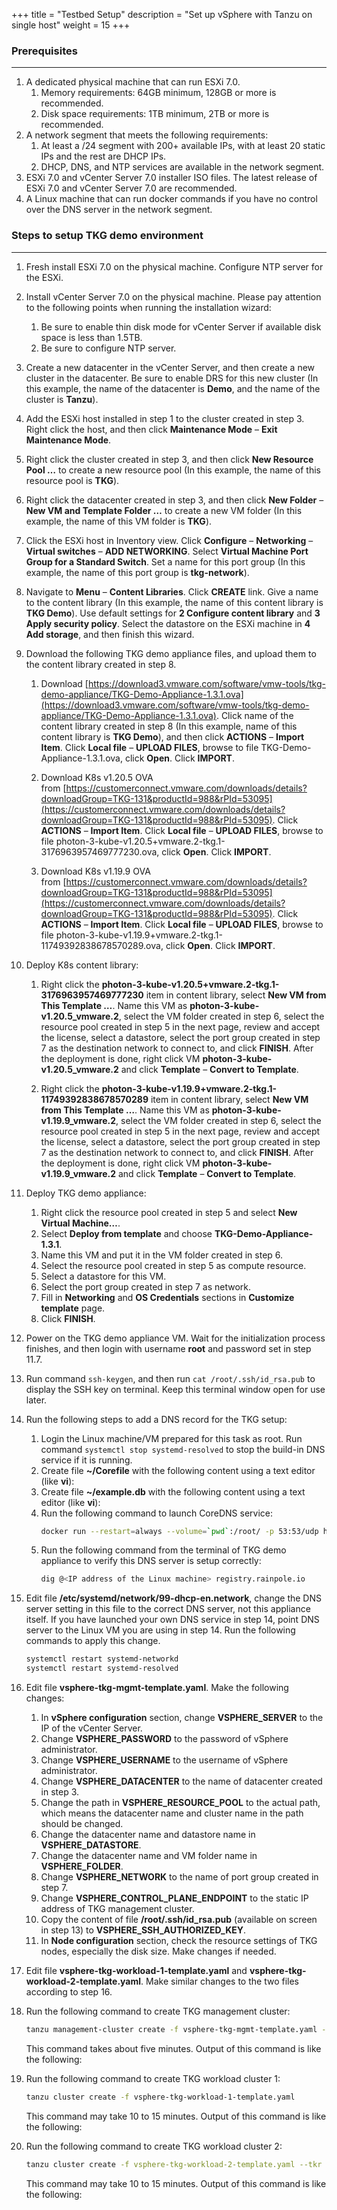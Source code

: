 +++
title = "Testbed Setup"
description = "Set up vSphere with Tanzu on single host"
weight = 15
+++

### Prerequisites
---

1.  A dedicated physical machine that can run ESXi 7.0.
    1.  Memory requirements: 64GB minimum, 128GB or more is recommended.
    2.  Disk space requirements: 1TB minimum, 2TB or more is recommended.
2.  A network segment that meets the following requirements:
    1.  At least a /24 segment with 200+ available IPs, with at least 20 static IPs and the rest are DHCP IPs.
    2.  DHCP, DNS, and NTP services are available in the network segment.
3.  ESXi 7.0 and vCenter Server 7.0 installer ISO files. The latest release of ESXi 7.0 and vCenter Server 7.0 are recommended.
4.  A Linux machine that can run docker commands if you have no control over the DNS server in the network segment.


### Steps to setup TKG demo environment
---

1. Fresh install ESXi 7.0 on the physical machine. Configure NTP server for the ESXi.

2. Install vCenter Server 7.0 on the physical machine. Please pay attention to the following points when running the installation wizard:

	1. Be sure to enable thin disk mode for vCenter Server if available disk space is less than 1.5TB.
	2. Be sure to configure NTP server.

3. Create a new datacenter in the vCenter Server, and then create a new cluster in the datacenter. Be sure to enable DRS for this new cluster (In this example, the name of the datacenter is **Demo**, and the name of the cluster is **Tanzu**).
4. Add the ESXi host installed in step 1 to the cluster created in step 3. Right click the host, and then click **Maintenance Mode** – **Exit Maintenance Mode**.
5. Right click the cluster created in step 3, and then click **New Resource Pool …** to create a new resource pool (In this example, the name of this resource pool is **TKG**).
6. Right click the datacenter created in step 3, and then click **New Folder** – **New VM and Template Folder …** to create a new VM folder (In this example, the name of this VM folder is **TKG**).
7. Click the ESXi host in Inventory view. Click **Configure** – **Networking** – **Virtual switches** – **ADD NETWORKING**. Select **Virtual Machine Port Group for a Standard Switch**. Set a name for this port group (In this example, the name of this port group is **tkg-network**).
8. Navigate to **Menu** – **Content Libraries**. Click **CREATE** link. Give a name to the content library (In this example, the name of this content library is **TKG Demo**). Use default settings for **2 Configure content library** and **3 Apply security policy**. Select the datastore on the ESXi machine in **4 Add storage**, and then finish this wizard.
9. Download the following TKG demo appliance files, and upload them to the content library created in step 8.

	1. Download [https://download3.vmware.com/software/vmw-tools/tkg-demo-appliance/TKG-Demo-Appliance-1.3.1.ova](https://download3.vmware.com/software/vmw-tools/tkg-demo-appliance/TKG-Demo-Appliance-1.3.1.ova). Click name of the content library created in step 8 (In this example, name of this content library is **TKG Demo**), and then click **ACTIONS** – **Import Item**. Click **Local file** – **UPLOAD FILES**, browse to file TKG-Demo-Appliance-1.3.1.ova, click **Open**. Click **IMPORT**.

	2. Download K8s v1.20.5 OVA from [https://customerconnect.vmware.com/downloads/details?downloadGroup=TKG-131&productId=988&rPId=53095](https://customerconnect.vmware.com/downloads/details?downloadGroup=TKG-131&productId=988&rPId=53095). Click **ACTIONS** – **Import Item**. Click **Local file** – **UPLOAD FILES**, browse to file photon-3-kube-v1.20.5+vmware.2-tkg.1-3176963957469777230.ova, click **Open**. Click **IMPORT**.

	3. Download K8s v1.19.9 OVA from [https://customerconnect.vmware.com/downloads/details?downloadGroup=TKG-131&productId=988&rPId=53095](https://customerconnect.vmware.com/downloads/details?downloadGroup=TKG-131&productId=988&rPId=53095). Click **ACTIONS** – **Import Item**. Click **Local file** – **UPLOAD FILES**, browse to file photon-3-kube-v1.19.9+vmware.2-tkg.1-11749392838678570289.ova, click **Open**. Click **IMPORT**.


10. Deploy K8s content library:

	1. Right click the **photon-3-kube-v1.20.5+vmware.2-tkg.1-3176963957469777230** item in content library, select **New VM from This Template …**. Name this VM as **photon-3-kube-v1.20.5_vmware.2**, select the VM folder created in step 6, select the resource pool created in step 5 in the next page, review and accept the license, select a datastore, select the port group created in step 7 as the destination network to connect to, and click **FINISH**. After the deployment is done, right click VM **photon-3-kube-v1.20.5_vmware.2** and click **Template** – **Convert to Template**.

	2. Right click the **photon-3-kube-v1.19.9+vmware.2-tkg.1-11749392838678570289** item in content library, select **New VM from This Template …**. Name this VM as **photon-3-kube-v1.19.9_vmware.2**, select the VM folder created in step 6, select the resource pool created in step 5 in the next page, review and accept the license, select a datastore, select the port group created in step 7 as the destination network to connect to, and click **FINISH**. After the deployment is done, right click VM **photon-3-kube-v1.19.9_vmware.2** and click **Template** – **Convert to Template**.


11. Deploy TKG demo appliance:

	1. Right click the resource pool created in step 5 and select **New Virtual Machine…**.
	2. Select **Deploy from template** and choose **TKG-Demo-Appliance-1.3.1**.
	3. Name this VM and put it in the VM folder created in step 6.
	4. Select the resource pool created in step 5 as compute resource.
	5. Select a datastore for this VM.
	6. Select the port group created in step 7 as network.
	7. Fill in **Networking** and **OS Credentials** sections in **Customize template** page.
	8. Click **FINISH**.

12. Power on the TKG demo appliance VM. Wait for the initialization process finishes, and then login with username **root** and password set in step 11.7.

13. Run command `ssh-keygen`, and then run `cat /root/.ssh/id_rsa.pub` to display the SSH key on terminal. Keep this terminal window open for use later.

14. Run the following steps to add a DNS record for the TKG setup:

	1. Login the Linux machine/VM prepared for this task as root. Run command `systemctl stop systemd-resolved` to stop the build-in DNS service if it is running.
	2. Create file **~/Corefile** with the following content using a text editor (like **vi**):
	3. Create file **~/example.db** with the following content using a text editor (like **vi**):
	4. Run the following command to launch CoreDNS service: 
	   ```bash
	   docker run --restart=always --volume=`pwd`:/root/ -p 53:53/udp harbor-repo.vmware.com/dockerhub-proxy-cache/coredns/coredns -conf ~/Corefile
	   ```
	5. Run the following command from the terminal of TKG demo appliance to verify this DNS server is setup correctly: 
	   ```bash
	   dig @<IP address of the Linux machine> registry.rainpole.io
	   ```

15. Edit file **/etc/systemd/network/99-dhcp-en.network**, change the DNS server setting in this file to the correct DNS server, not this appliance itself. If you have launched your own DNS service in step 14, point DNS server to the Linux VM you are using in step 14. Run the following commands to apply this change.
    ```bash
	systemctl restart systemd-networkd
	systemctl restart systemd-resolved
	```

16. Edit file **vsphere-tkg-mgmt-template.yaml**. Make the following changes:
    
     1. In **vSphere configuration** section, change **VSPHERE_SERVER** to the IP of the vCenter Server.
     2. Change **VSPHERE_PASSWORD** to the password of vSphere administrator.
     3. Change **VSPHERE_USERNAME** to the username of vSphere administrator.
     4. Change **VSPHERE_DATACENTER** to the name of datacenter created in step 3.
	 5. Change the path in **VSPHERE_RESOURCE_POOL** to the actual path, which means the datacenter name and cluster name in the path should be changed.
	 6. Change the datacenter name and datastore name in **VSPHERE_DATASTORE**.
	 7. Change the datacenter name and VM folder name in **VSPHERE_FOLDER**.
	 8. Change **VSPHERE_NETWORK** to the name of port group created in step 7.
	 9. Change **VSPHERE_CONTROL_PLANE_ENDPOINT** to the static IP address of TKG management cluster.
	 10. Copy the content of file **/root/.ssh/id_rsa.pub** (available on screen in step 13) to **VSPHERE_SSH_AUTHORIZED_KEY**.
	 11. In **Node configuration** section, check the resource settings of TKG nodes, especially the disk size. Make changes if needed.

17. Edit file **vsphere-tkg-workload-1-template.yaml** and **vsphere-tkg-workload-2-template.yaml**. Make similar changes to the two files according to step 16.

18. Run the following command to create TKG management cluster: 
    ```bash
	tanzu management-cluster create -f vsphere-tkg-mgmt-template.yaml -v2
	```
	This command takes about five minutes. Output of this command is like the following:

19. Run the following command to create TKG workload cluster 1: 
    ```bash
	tanzu cluster create -f vsphere-tkg-workload-1-template.yaml
	```
	This command may take 10 to 15 minutes. Output of this command is like the following:

20. Run the following command to create TKG workload cluster 2: 
    ```bash
	tanzu cluster create -f vsphere-tkg-workload-2-template.yaml --tkr v1.19.9---vmware.2-tkg.1
	```
	This command may take 10 to 15 minutes. Output of this command is like the following:
